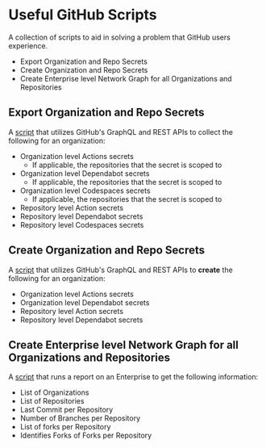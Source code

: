 # Useful GitHub Scripts

A collection of scripts to aid in solving a problem that GitHub users experience.

* Export Organization and Repo Secrets
* Create Organization and Repo Secrets
* Create Enterprise level Network Graph for all Organizations and Repositories

## Export Organization and Repo Secrets

A [script](/export-secrets/README.md) that utilizes GitHub's GraphQL and REST APIs to collect the following for an organization:

- Organization level Actions secrets
  - If applicable, the repositories that the secret is scoped to
- Organization level Dependabot secrets
  - If applicable, the repositories that the secret is scoped to
- Organization level Codespaces secrets
  - If applicable, the repositories that the secret is scoped to
- Repository level Action secrets
- Repository level Dependabot secrets
- Repository level Codespaces secrets

## Create Organization and Repo Secrets

A [script](/create-secrets/README.md) that utilizes GitHub's GraphQL and REST APIs to **create** the following for an organization:

- Organization level Actions secrets
- Organization level Dependabot secrets
- Repository level Action secrets
- Repository level Dependabot secrets

## Create Enterprise level Network Graph for all Organizations and Repositories

A [script](/enterprise-network-graph/enterprise_repo_networks.py) that runs a report on an Enterprise to get the following information:
- List of Organizations
- List of Repositories
- Last Commit per Repository
- Number of Branches per Repository
- List of forks per Repository
- Identifies Forks of Forks per Repository
